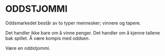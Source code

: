 # ODDSTJOMMI

Oddsmarkedet består av to typer mennesker; vinnere og tapere.

Det handler ikke bare om å vinne penger. Det handler om å kjenne tallene bak spillet. Å være kompis med oddsen.

Være en oddstjommi.